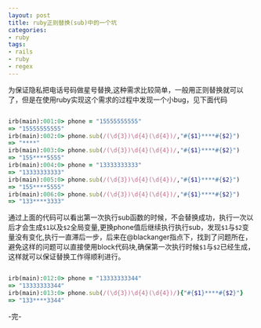 ```yaml
---
layout: post
title: ruby正则替换(sub)中的一个坑
categories:
- ruby
tags:
- rails
- ruby
- regex
---
```


为保证隐私把电话号码做星号替换,这种需求比较简单，一般用正则替换就可以了，但是在使用ruby实现这个需求的过程中发现一个小bug，见下面代码

```ruby

irb(main):001:0> phone = "15555555555"
=> "15555555555"
irb(main):002:0> phone.sub(/(\d{3})\d{4}(\d{4})/,"#{$1}****#{$2}")
=> "****"
irb(main):003:0> phone.sub(/(\d{3})\d{4}(\d{4})/,"#{$1}****#{$2}")
=> "155****5555"
irb(main):004:0> phone = "13333333333"
=> "13333333333"
irb(main):005:0> phone.sub(/(\d{3})\d{4}(\d{4})/,"#{$1}****#{$2}")
=> "155****5555"
irb(main):006:0> phone.sub(/(\d{3})\d{4}(\d{4})/,"#{$1}****#{$2}")
=> "133****3333"

```

通过上面的代码可以看出第一次执行sub函数的时候，不会替换成功，执行一次以后才会生成`$1`以及`$2`全局变量,更换phone值后继续执行执行sub，发现`$1`与`$2`变量没有变化,执行一直滞后一步，后来在@blackanger指点下，找到了问题所在，避免这样的问题可以直接使用block代码块,确保第一次执行时候`$1`与`$2`已经生成，这样就可以保证替换工作得顺利进行。

```ruby

irb(main):012:0> phone = "13333333344"
=> "13333333344"
irb(main):013:0> phone.sub(/(\d{3})\d{4}(\d{4})/){"#{$1}****#{$2}"}
=> "133****3344"

```


-完-
